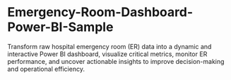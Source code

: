 # Emergency-Room-Dashboard-Power-BI-Sample
Transform raw hospital emergency room (ER) data into a dynamic and interactive Power BI dashboard, visualize critical metrics, monitor ER performance, and uncover actionable insights to improve decision-making and operational efficiency.
